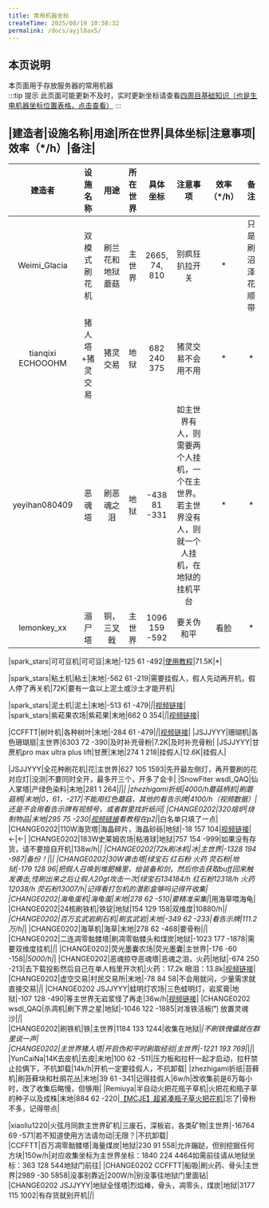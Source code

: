 ```yaml
---
title: 常用机器坐标
createTime: 2025/08/19 10:58:32
permalink: /docs/ayjl8ax5/
---
```

## **本页说明**  
本页面用于存放服务器的常用机器  
:::tip 提示
此页面可能更新不及时，实时更新坐标请查看[四周目基础知识（也是生电机器坐标位置表格，点击查看）](https://docs.qq.com/sheet/DV0p5Zm90bEp2bkRT)
:::  
## |建造者|设施名称|用途|所在世界|具体坐标|注意事项|效率（*/h）|备注|  

|建造者|设施名称|用途|所在世界|具体坐标|注意事项|效率（*/h）|备注|  
|:----:|:----:|:----:|:----:|:----:|:----:|:----:|:----:|  
|Weimi_Glacia|双模式刷花机|刷兰花和地狱蘑菇|主世界|2665, 74, 810|别疯狂扒拉开关|*|只是刷沼泽花顺带|
|tianqixi ECHOOOHM|猪人塔+猪灵交易|猪灵交易|地狱|682 240 375|猪灵交易不会用不用|*|*|
|yeyihan080409|恶魂塔|刷恶魂之泪|地狱|-438 81 -331|如主世界有人，则需要两个人挂机，一个在主世界。若主世界没有人，则就一个人挂机，在地狱的挂机平台|*|*|
|lemonkey_xx|溺尸塔|铜，三叉戟|主世界|1096 159 -592|要关伪和平|看脸|*|

|spark_stars|可可豆机|可可豆|末地|-125 61 -492|[使用教程](https://www.bilibili.com/video/BV1H54y1f79K/)|71.5K|*|

|spark_stars|粘土机|粘土|末地|-562 61 -219|需要挂假人，假人先动再开机，假人停了再关机|72K|要有一盒以上泥土或沙土才能开机|
 
|spark_stars|泥土机|泥土|末地|-513 61 -479|*|*|[视频链接](https://www.bilibili.com/video/BV1E44y1R7d4)|  
|spark_stars|紫菘果农场|紫菘果|末地|662 0 354|*|*|[视频链接](https://www.bilibili.com/video/BV1Er4y1A7f)|

|CCFFTT|树叶机|各种树叶|末地|-284 61 -479|*|*|[视频链接](https://www.bilibili.com/video/BV1cz4y1p7ku)|
|JSJJYYY|珊瑚机|各色珊瑚扇|主世界|6303 72 -390|及时补充骨粉|7.2K|及时补充骨粉|
|JSJJYYY|甘蔗机pro max ultra plus lift|甘蔗|末地|274 1 218|挂假人|12.6K|挂假人|
 


|JSJJYYY|全花种刷花机|花|主世界|627 105 1593|先开最左侧灯，再开要刷的花对应灯|没测|不要同时全开，最多开三个，开多了会卡|
|SnowFiter wsdl_QAQ|仙人掌塔|产绿色染料|末地|281 1 264|*|*|*|
|zhezhigami折纸|4000/h蘑菇柄机|刷蘑菇柄|末地|0，61，-217|不能用红色蘑菇，其他的看告示牌|4100/h（视频数据）|还是不会用看告示牌有视频号，或者群里找折纸问|
|CHANGE0202|320熔炉|烧制物品|末地|295 75 -230|[视频链接](https://www.bilibili.com/video/BV1qvBCYpEZa/)看教程在p2|*|白名单只填了一点|
|CHANGE0202|110W海货塔|海晶碎片，海晶砂砾|地狱|-18 157 104|[视频链接](https://www.bilibili.com/video/BV1DGtoeuErw)|←|←|
|CHANGE0202|183W史莱姆农场|粘液球|地狱|757 154 -999|如果没有存货，请不要擅自开机|138w/h|*|
|CHANGE0202|72k刷冰机|冰|主世界|-1328 194 -987|备份！|*|*|
|CHANGE0202|30W袭击塔|绿宝石 红石粉 火药 荧石粉|地狱|-179 128 96|把假人召唤到堆肥桶里，给装备和剑，然后你去获取buff回来触发袭击,怪刷出来之后让假人20gt攻击一次|绿宝石134184/h 红石粉12318/h 火药12038/h 荧石粉13007/h|记得看打包机的潜影盒够吗记得开收集|
|CHANGE0202|海龟蛋机|海龟蛋|末地|278 62 -510|要精准采集|*|用海草喂海龟|
|CHANGE0202|24核刷铁机|铁锭|地狱|154 129 158|双维度|10880/h|*|
|CHANGE0202|百万玄武岩刷石机|刷玄武岩|末地|-349 62 -233|看告示牌|111.2万/h|*|
|CHANGE0202|海草机|海草|末地|278 62 -468|要骨粉|*|*|
|CHANGE0202|二连凋零骷髅塔|刷凋零骷髅头和煤炭|地狱|-1023 177 -1878|需要双维度挂机|*|*|
|CHANGE0202|荧光墨囊农场|荧光墨囊|主世界|-176 -60 -158|*|5000/h|*|
|CHANGE0202|恶魂掠夺恶魂塔|恶魂之泪，火药|地狱|-674 250 -213|去下载投影然后自己在单人档里开次机|火药：17.2k 眼泪：13.8k|[视频链接](https:\www.bilibili.com\video\BV1nM4m117z2)|
|CHANGE0202|虚空交易|村民交易所|末地|-78 84 58|不会用就问，少量需求就直接交易|*|*|
|CHANGE0202 JSJJYYY|蛙明灯农场|三色蛙明灯，岩浆膏|地狱|-107 128 -490|等主世界无岩浆怪了再走|36w/h|[视频链接](https://www.bilibili.com/video/BV1Sx4y1J7hg/)|
|CHANGE0202 wsdl_QAQ|杀凋机|刷下界之星|地狱|-1046 122 -1885|对准铁活板门 放置灵魂沙|*|*|  
|CHANGE0202|刷铁机|铁|主世界|1184 133 1244|收集在地狱|*|不刷铁傀儡就在群里说一声|  
|CHANGE0202|主世界猪人塔|开启伪和平时刷取经验|主世界|-1221 193 769|*|*|*|
|YunCaiNa|14K去皮机|去皮|末地|100 62 -511|压力板和拉杆一起才启动，拉杆禁止拉俩下，不抗卸载|14k/h|开机一定要挂假人，不抗卸载|
|zhezhigami折纸|苔藓机|刷苔藓块和杜鹃花丛|末地|39 61 -341|记得挂假人|6w/h|改收集前是6万每小时，改了收集后略慢，但够用|
|Remiuya|半自动火把花瓶子草机|火把花和瓶子草的种子以及成株|末地|884  62  -220|[【MCJE】超紧凑瓶子草火把花机](https://www.bilibili.com/video/BV1MX4y1E7yw)|忘了|骨粉不多，记得带点|

|xiaoliu1220|火弦月同款主世界矿机|三废石，深板岩，各类矿物|主世界|-16764  69  -571|若不知道使用方法请勿动|无限？|不抗卸载|  
|CCFFTT|百万凋零骷髅塔|海量煤炭|地狱|230 91 558|允许蹦跶，但别挖掘任何方块|150w/h|对应收集坐标为主世界坐标：1840 224 4464如需前往请从地狱坐标：363 128 544地狱门前往|
|CHANGE0202 CCFFTT|船吸|刷火药、骨头|主世界|2989 -30 5858|没事别靠近|200W/h|别没事往地狱门里面钻|  
|CHANGE0202 JSJJYYY|地狱全怪塔|烈焰棒，骨头，凋零头，煤炭|地狱|3177 115 1002|有存货就别开机|*|*|
